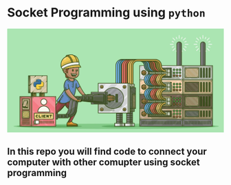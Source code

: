 # Socket Programming using <b>`python`</b>

<img src = 'socket2.jpeg' width = 600px >

## In this repo you will find code to connect your computer with other comupter using socket programming